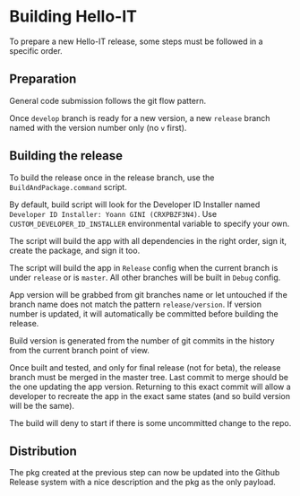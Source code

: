 # Building Hello-IT

To prepare a new Hello-IT release, some steps must be followed in a specific order.

## Preparation

General code submission follows the git flow pattern. 

Once `develop` branch is ready for a new version, a new `release` branch named with the version number only (no `v` first).

## Building the release

To build the release once in the release branch, use the `BuildAndPackage.command` script.

By default, build script will look for the Developer ID Installer named `Developer ID Installer: Yoann GINI (CRXPBZF3N4)`. Use `CUSTOM_DEVELOPER_ID_INSTALLER` environmental variable to specify your own.

The script will build the app with all dependencies in the right order, sign it, create the package, and sign it too.

The script will build the app in `Release` config when the current branch is under `release` or is `master`. All other branches will be built in `Debug` config.

App version will be grabbed from git branches name or let untouched if the branch name does not match the pattern `release/version`. If version number is updated, it will automatically be committed before building the release.

Build version is generated from the number of git commits in the history from the current branch point of view.

Once built and tested, and only for final release (not for beta), the release branch must be merged in the master tree. Last commit to merge should be the one updating the app version. Returning to this exact commit will allow a developer to recreate the app in the exact same states (and so build version will be the same).

The build will deny to start if there is some uncommitted change to the repo.

## Distribution

The pkg created at the previous step can now be updated into the Github Release system with a nice description and the pkg as the only payload.
